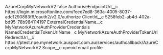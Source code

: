 <?xml version="1.0" encoding="UTF-8"?>
<CustomMetadata xmlns="http://soap.sforce.com/2006/04/metadata" xmlns:xsi="http://www.w3.org/2001/XMLSchema-instance" xmlns:xsd="http://www.w3.org/2001/XMLSchema">
    <label>AzureCorpMyNetworkV2</label>
    <protected>false</protected>
    <values>
        <field>AuthoriseEndpointUrl__c</field>
        <value xsi:type="xsd:string">https://login.microsoftonline.com/fced7ed8-363a-4005-8037-adc1290883f6/oauth2/v2.0/authorize</value>
    </values>
    <values>
        <field>ClientId__c</field>
        <value xsi:type="xsd:string">5258feb2-ab4d-402a-bd95-78b984114197</value>
    </values>
    <values>
        <field>ExternalCredentialName__c</field>
        <value xsi:type="xsd:string">MyNetworkAzureAuthProviderCredentials</value>
    </values>
    <values>
        <field>NamedCredentialTokenUrlName__c</field>
        <value xsi:type="xsd:string">MyNetworkAzureAuthProviderTokenUrl</value>
    </values>
    <values>
        <field>RedirectUrl__c</field>
        <value xsi:type="xsd:string">https://ptest.npe.mynetwork.auspost.com.au/services/authcallback/AzureCorpMyNetworkV2</value>
    </values>
    <values>
        <field>Scope__c</field>
        <value xsi:type="xsd:string">openid email profile</value>
    </values>
</CustomMetadata>
